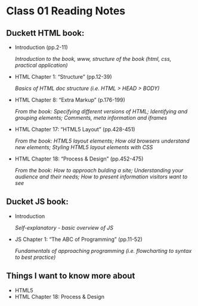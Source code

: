 # Class 01 Reading Notes

## Duckett HTML book:

- Introduction (pp.2-11)

    *Introduction to the book, www, structure of the book (html, css, practical application)*

- HTML Chapter 1: “Structure” (pp.12-39)

    *Basics of HTML doc structure (i.e. HTML > HEAD > BODY)*

- HTML Chapter 8: “Extra Markup” (p.176-199)

    *From the book: Specifying different versions of HTML; Identifying and grouping elements; Comments, meta information and iframes*

- HTML Chapter 17: “HTML5 Layout” (pp.428-451)

    *From the book: HTML5 layout elements; How old browsers understand new elements; Styling HTML5 layout elements with CSS*

- HTML Chapter 18: “Process & Design” (pp.452-475)

    *From the book: How to approach bulding a site; Understanding your audience and their needs; How to present information visitors want to see*

## Ducket JS book:

- Introduction

    *Self-explanatory - basic overview of JS*

- JS Chapter 1: “The ABC of Programming” (pp.11-52)

    *Fundamentals of approaching programming (i.e. flowcharting to syntax to best practice)*

## Things I want to know more about

- HTML5
- HTML Chapter 18: Process & Design